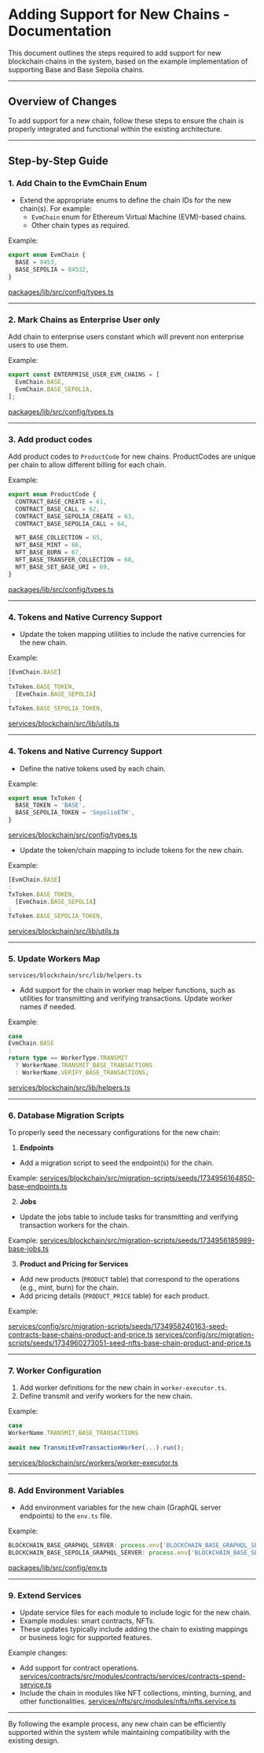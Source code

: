 # Adding Support for New Chains - Documentation

This document outlines the steps required to add support for new blockchain
chains in the system, based on the example implementation of supporting Base and
Base Sepolia chains.

---

## **Overview of Changes**

To add support for a new chain, follow these steps to ensure the chain is
properly integrated and functional within the existing architecture.

---

## **Step-by-Step Guide**

### 1. **Add Chain to the EvmChain Enum**

- Extend the appropriate enums to define the chain IDs for the new chain(s). For
  example:
  - `EvmChain` enum for Ethereum Virtual Machine (EVM)-based chains.
  - Other chain types as required.

Example:

```typescript
export enum EvmChain {
  BASE = 8453,
  BASE_SEPOLIA = 84532,
}
```

[packages/lib/src/config/types.ts](../packages/lib/src/config/types.ts)

---

### 2. **Mark Chains as Enterprise User only**

Add chain to enterprise users constant which will prevent non enterprise users
to use them.

Example:

```typescript
export const ENTERPRISE_USER_EVM_CHAINS = [
  EvmChain.BASE,
  EvmChain.BASE_SEPOLIA,
];
```

[packages/lib/src/config/types.ts](../packages/lib/src/config/types.ts)

---

### 3. **Add product codes**

Add product codes to `ProductCode` for new chains. ProductCodes are unique per
chain to allow different billing for each chain.

Example:

```typescript
export enum ProductCode {
  CONTRACT_BASE_CREATE = 61,
  CONTRACT_BASE_CALL = 62,
  CONTRACT_BASE_SEPOLIA_CREATE = 63,
  CONTRACT_BASE_SEPOLIA_CALL = 64,

  NFT_BASE_COLLECTION = 65,
  NFT_BASE_MINT = 66,
  NFT_BASE_BURN = 67,
  NFT_BASE_TRANSFER_COLLECTION = 68,
  NFT_BASE_SET_BASE_URI = 69,
}
```

[packages/lib/src/config/types.ts](../packages/lib/src/config/types.ts)

---

### 4. **Tokens and Native Currency Support**

- Update the token mapping utilities to include the native currencies for the
  new chain.

Example:

```typescript
[EvmChain.BASE]
:
TxToken.BASE_TOKEN,
  [EvmChain.BASE_SEPOLIA]
:
TxToken.BASE_SEPOLIA_TOKEN,
```

[services/blockchain/src/lib/utils.ts](../services/blockchain/src/lib/utils.ts)

---

### 4. **Tokens and Native Currency Support**

- Define the native tokens used by each chain.

Example:

```typescript
export enum TxToken {
  BASE_TOKEN = 'BASE',
  BASE_SEPOLIA_TOKEN = 'SepoliaETH',
}
```

[services/blockchain/src/config/types.ts](../services/blockchain/src/config/types.ts)

- Update the token/chain mapping to include tokens for the new chain.

Example:

```typescript
[EvmChain.BASE]
:
TxToken.BASE_TOKEN,
  [EvmChain.BASE_SEPOLIA]
:
TxToken.BASE_SEPOLIA_TOKEN,
```

[services/blockchain/src/lib/utils.ts](../services/blockchain/src/lib/utils.ts)

---

### 5. **Update Workers Map**

```services/blockchain/src/lib/helpers.ts```

- Add support for the chain in worker map helper functions, such as utilities
  for transmitting and verifying transactions. Update worker names if needed.

Example:

```typescript
case
EvmChain.BASE
:
return type == WorkerType.TRANSMIT
  ? WorkerName.TRANSMIT_BASE_TRANSACTIONS
  : WorkerName.VERIFY_BASE_TRANSACTIONS;
```

[services/blockchain/src/lib/helpers.ts](../services/blockchain/src/lib/helpers.ts)

---

### 6. **Database Migration Scripts**

To properly seed the necessary configurations for the new chain:

1. **Endpoints**

- Add a migration script to seed the endpoint(s) for the chain.

Example:
[services/blockchain/src/migration-scripts/seeds/1734956164850-base-endpoints.ts](../services/blockchain/src/migration-scripts/seeds/1734956164850-base-endpoints.ts)

2. **Jobs**

- Update the jobs table to include tasks for transmitting and verifying
  transaction workers for the chain.

Example:
[services/blockchain/src/migration-scripts/seeds/1734956185989-base-jobs.ts](../services/blockchain/src/migration-scripts/seeds/1734956185989-base-jobs.ts)

3. **Product and Pricing for Services**

- Add new products (`PRODUCT` table) that correspond to the operations (e.g.,
  mint, burn) for the chain.
- Add pricing details (`PRODUCT_PRICE` table) for each product.

Example:

[services/config/src/migration-scripts/seeds/1734958240163-seed-contracts-base-chains-product-and-price.ts](../services/config/src/migration-scripts/seeds/1734958240163-seed-contracts-base-chains-product-and-price.ts)
[services/config/src/migration-scripts/seeds/1734960273051-seed-nfts-base-chain-product-and-price.ts](../services/config/src/migration-scripts/seeds/1734960273051-seed-nfts-base-chain-product-and-price.ts)

---

### 7. **Worker Configuration**

1. Add worker definitions for the new chain in `worker-executor.ts`.
2. Define transmit and verify workers for the new chain.

Example:

```typescript
case
WorkerName.TRANSMIT_BASE_TRANSACTIONS
:
await new TransmitEvmTransactionWorker(...).run();
```

[services/blockchain/src/workers/worker-executor.ts](../services/blockchain/src/workers/worker-executor.ts)

---

### 8. **Add Environment Variables**

- Add environment variables for the new chain (GraphQL server endpoints) to the
  `env.ts` file.

Example:

```typescript
BLOCKCHAIN_BASE_GRAPHQL_SERVER: process.env['BLOCKCHAIN_BASE_GRAPHQL_SERVER'];
BLOCKCHAIN_BASE_SEPOLIA_GRAPHQL_SERVER: process.env['BLOCKCHAIN_BASE_SEPOLIA_GRAPHQL_SERVER'];
```

[packages/lib/src/config/env.ts](../packages/lib/src/config/env.ts)

---

### 9. **Extend Services**

- Update service files for each module to include logic for the new chain.
- Example modules: smart contracts, NFTs.
- These updates typically include adding the chain to existing mappings or
  business logic for supported features.

Example changes:

- Add support for contract operations.
  [services/contracts/src/modules/contracts/services/contracts-spend-service.ts](../services/contracts/src/modules/contracts/services/contracts-spend-service.ts)
- Include the chain in modules like NFT collections, minting, burning, and other
  functionalities.
  [services/nfts/src/modules/nfts/nfts.service.ts](../services/nfts/src/modules/nfts/nfts.service.ts)

---

By following the example process, any new chain can be efficiently supported
within the system while maintaining compatibility with the existing design.
